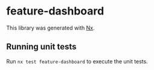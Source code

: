 # feature-dashboard

This library was generated with [Nx](https://nx.dev).

## Running unit tests

Run `nx test feature-dashboard` to execute the unit tests.
